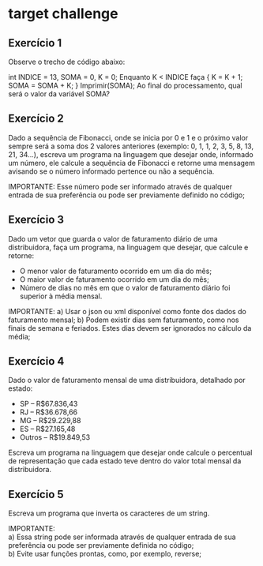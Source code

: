 # target challenge

## Exercício 1
Observe o trecho de código abaixo:

int INDICE = 13, SOMA = 0, K = 0;
Enquanto K < INDICE faça { K = K + 1; SOMA = SOMA + K; }
Imprimir(SOMA);
Ao final do processamento, qual será o valor da variável SOMA?

## Exercício 2
Dado a sequência de Fibonacci, onde se inicia por 0 e 1 e o próximo valor sempre será a soma dos 2 valores anteriores (exemplo: 0, 1, 1, 2, 3, 5, 8, 13, 21, 34...), escreva um programa na linguagem que desejar onde, informado um número, ele calcule a sequência de Fibonacci e retorne uma mensagem avisando se o número informado pertence ou não a sequência.

IMPORTANTE: Esse número pode ser informado através de qualquer entrada de sua preferência ou pode ser previamente definido no código;

## Exercício 3
Dado um vetor que guarda o valor de faturamento diário de uma distribuidora, faça um programa, na linguagem que desejar, que calcule e retorne:
-  O menor valor de faturamento ocorrido em um dia do mês;
-  O maior valor de faturamento ocorrido em um dia do mês;
-  Número de dias no mês em que o valor de faturamento diário foi superior à média mensal.

IMPORTANTE:
a) Usar o json ou xml disponível como fonte dos dados do faturamento mensal;
b) Podem existir dias sem faturamento, como nos finais de semana e feriados. Estes dias devem ser ignorados no cálculo da média;

## Exercício 4

Dado o valor de faturamento mensal de uma distribuidora, detalhado por estado:
-  SP – R$67.836,43
-  RJ – R$36.678,66
-  MG – R$29.229,88
-  ES – R$27.165,48
-  Outros – R$19.849,53

Escreva um programa na linguagem que desejar onde calcule o percentual de representação que cada estado teve dentro do valor total mensal da distribuidora.  

## Exercício 5

Escreva um programa que inverta os caracteres de um string.

IMPORTANTE: <br>
a) Essa string pode ser informada através de qualquer entrada de sua preferência ou pode ser previamente definida no código;
<br>
b) Evite usar funções prontas, como, por exemplo, reverse;